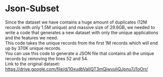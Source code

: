 # Json-Subset
Since the dataset we have contains a huge amount of duplicates (12M records with only 1.5M unique) and massive size of 29.6GB, we needed to write a code that generates a new dataset with only the unique applications and the features we need.  
This code takes the unique records from the first 1M records which will end up by 370K unique records.  
  You can use this code to generate a JSON file that contains all the unique records by removing the lines 52 and 54.  
  Link to the original dataset: https://drive.google.com/file/d/10xudbVaIIQT3mQiwvuljQJpnu7J1oOrr/
